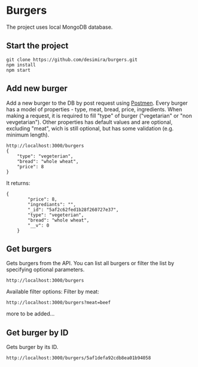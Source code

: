 # Burgers

The project uses local MongoDB database.

## Start the project

```
git clone https://github.com/desimira/burgers.git
npm install
npm start
```

## Add new burger

Add a new burger to the DB by post request using [Postmen](https://www.getpostman.com/apps).
Every burger has a model of properties - type, meat, bread, price, ingredients.
When making a request, it is required to fill "type" of burger ("vegetarian" or "non vevgetarian"). Other properties has default values and are optional, excluding "meat", wich is still optional, but has some validation (e.g. minimum length).

```
http://localhost:3000/burgers
{
	"type": "vegeterian",
	"bread": "whole wheat",
	"price": 8
}
```

It returns:
```
{
        "price": 8,
        "ingrediants": "",
        "_id": "5af2c62fed1b28f260727e37",
        "type": "vegeterian",
        "bread": "whole wheat",
        "__v": 0
    }
```

## Get burgers

Gets burgers from the API. You can list all burgers or filter the list by specifying optional parameters.

```
http://localhost:3000/burgers
```

Available filter options:
Filter by meat:
```
http://localhost:3000/burgers?meat=beef
```

more to be added...



## Get burger by ID

Gets burger by its ID.

```
http://localhost:3000/burgers/5af1defa92cdb8ea01b94058
```